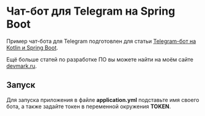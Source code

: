 # Чат-бот для Telegram на Spring Boot

Пример чат-бота для Telegram подготовлен для статьи [Telegram-бот на Kotlin и Spring Boot](https://devmark.ru/article/telegram-bot-kotlin-spring-boot).

Ещё больше статей по разработке ПО вы можете найти на моём сайте [devmark.ru](https://devmark.ru/).

## Запуск

Для запуска приложения в файле **application.yml** подставьте имя своего бота, а также задайте токен в переменной окружения **TOKEN**.